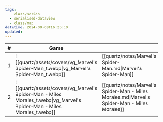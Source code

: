 ```yaml
---
tags:
  - class/series
  - serialised-dataview
  - class/map
datetime: 2024-08-09T16:25:10
updated: 
---
```

<!-- QueryToSerialize: table without id sequence as "#", embed(link(thumbnail)) as Game, file.link as ""  from #class/video-game where series = [[]] sort sequence -->
<!-- SerializedQuery: table without id sequence as "#", embed(link(thumbnail)) as Game, file.link as ""  from #class/video-game where series = [[]] sort sequence -->

| # | Game                                                                                                                   |                                                                                              |
| - | ---------------------------------------------------------------------------------------------------------------------- | -------------------------------------------------------------------------------------------- |
| 1 | ![[quartz/assets/covers/vg_Marvel's Spider-Man_t.webp\|vg_Marvel's Spider-Man_t.webp]]                                 | [[quartz/notes/Marvel's Spider-Man.md\|Marvel's Spider-Man]]                                 |
| 2 | ![[quartz/assets/covers/vg_Marvel's Spider-Man - Miles Morales_t.webp\|vg_Marvel's Spider-Man - Miles Morales_t.webp]] | [[quartz/notes/Marvel's Spider-Man - Miles Morales.md\|Marvel's Spider-Man - Miles Morales]] |
<!-- SerializedQuery END -->
